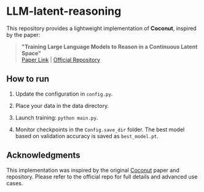 # LLM-latent-reasoning
This repository provides a lightweight implementation of **Coconut**, inspired by the paper:

> **"Training Large Language Models to Reason in a Continuous Latent Space"**  
> [Paper Link](https://arxiv.org/abs/2310.02089) | [Official Repository](https://github.com/facebookresearch/coconut)


## How to run 
1.	Update the configuration in ```config.py```.

2.	Place your data in the data directory.

3.	Launch training: ```python main.py```.

4.	Monitor checkpoints in the ```Config.save_dir``` folder. The best model based on validation accuracy is saved as ```best_model.pt```.


## Acknowledgments

This implementation was inspired by the original [Coconut](https://github.com/facebookresearch/coconut) paper and repository. Please refer to the official repo for full details and advanced use cases.
